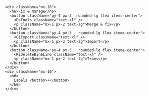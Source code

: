 
        <div className="mx-10">
          <h6>Fix & manage</h6>
          <button className="py-4 px-3  rounded-lg flex items-center">
            <BsTools className="text-xl" />
            <p className="mx-1 px-2 text-lg">Merge & fix</p>
          </button>
          <button className="py-4 px-3   rounded-lg flex items-center">
            <CiImport className="text-xl" />
            <p className="mx-1 px-2 text-lg">Import</p>
          </button>
          <button className="py-4 px-3   rounded-lg flex items-center">
            <RiDeleteBin6Line className="text-xl" />
            <p className="mx-1 px-2 text-lg">Trans</p>
          </button>
        </div>
        <div className="mx-10">
          <h6>
            Labels <button>+</button>
          </h6>
        </div>